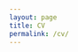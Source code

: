 ```yaml
---
layout: page
title: CV
permalink: /cv/
---
```


<!-- Put this inside <head> -->
<link rel="stylesheet" href="https://cdnjs.cloudflare.com/ajax/libs/font-awesome/6.4.0/css/all.min.css">

<!-- Clickable CV icon -->
<a href="https://furkandikmen.com/assets/CV/CV_Furkan_Dikmen_ (15).pdf" target="_blank" 
   style="font-size: 48px; color: #2c3e50;">
  <i class="fa-solid fa-file-pdf"></i>
</a>


<html lang="tr">
<head>
  <meta charset="UTF-8">
  <title>CV İkonu</title>
  <!-- Font Awesome ekleniyor -->
  <link rel="stylesheet" href="https://cdnjs.cloudflare.com/ajax/libs/font-awesome/6.4.0/css/all.min.css">
  <style>
    .cv-icon {
      font-size: 60px;
      color: #2c3e50;
      transition: all 0.3s ease;
    }
    .cv-icon:hover {
      color: #e74c3c;              /* Renk kırmızıya döner */
      transform: scale(1.2);       /* Büyür */
      text-shadow: 2px 2px 8px rgba(0,0,0,0.3); /* Hafif gölge */
    }
  </style>
</head>
<body>
  <a href="https://furkandikmen.com/assets/CV/CV_Furkan_Dikmen_ (15).pdf" target="_blank">
    <i class="fa-solid fa-file-pdf cv-icon"></i>
  </a>
</body>
</html>



